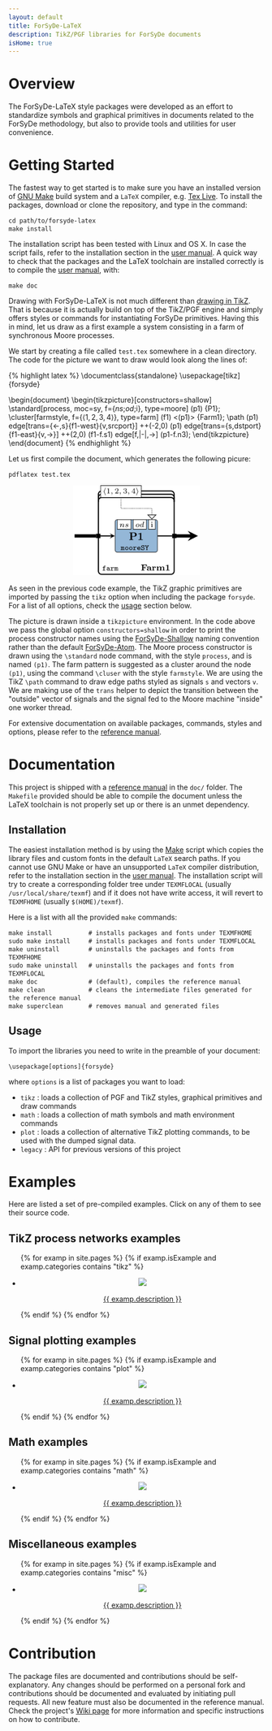 ```yaml
---
layout: default
title: ForSyDe-LaTeX
description: TikZ/PGF libraries for ForSyDe documents
isHome: true
---
```


# Overview

The ForSyDe-LaTeX style packages were developed as an effort to standardize symbols and graphical primitives in documents related to the ForSyDe methodology, but also to provide tools and utilities for user convenience.

# Getting Started

The fastest way to get started is to make sure you have an installed version of [GNU Make](https://www.gnu.org/software/make/) build system and a `LaTeX` compiler, e.g. [Tex Live](https://www.tug.org/texlive/). To install the packages, download or clone the repository, and type in the command:

```
cd path/to/forsyde-latex
make install
```

The installation script has been tested with Linux and OS X. In case the script fails, refer to the installation section in the [user manual](assets/pdf/refman.pdf). A quick way to check that the packages and the LaTeX toolchain are installed correctly is to compile the [user manual](assets/pdf/refman.pdf), with:

```
make doc
```

Drawing with ForSyDe-LaTeX is not much different than [drawing in TikZ](https://en.wikibooks.org/wiki/LaTeX/PGF/TikZ). That is because it is actually build on top of the TikZ/PGF engine and simply offers styles or commands for instantiating ForSyDe primitives. Having this in mind, let us draw as a first example a system consisting in a farm of synchronous Moore processes.

We start by creating a file called `test.tex` somewhere in a clean directory. The code for the picture we want to draw would look along the lines of:

{% highlight latex %}
\documentclass{standalone}
\usepackage[tikz]{forsyde}

\begin{document}
\begin{tikzpicture}[constructors=shallow]
\standard[process, moc=sy, f={$ns$;$od$;i}, type=moore] (p1) {P1};
\cluster[farmstyle, f={$\langle 1,2,3,4 \rangle$}, type=farm] (f1) <(p1)> {Farm1};
\path (p1) edge[trans={<-,s}{f1-west}{v,srcport}] ++(-2,0)
      (p1) edge[trans={s,dstport}{f1-east}{v,->}] ++(2,0)
      (f1-f.s1) edge[f,|-|,->] (p1-f.n3);
\end{tikzpicture}
\end{document}
{% endhighlight %}

Let us first compile the document, which generates the following picure:

```
pdflatex test.tex
```

<p align="center">
<img width="250" src="assets/images/test.svg">
</p>

As seen in the previous code example, the TikZ graphic primitives are imported by passing the `tikz` option when including the package `forsyde`. For a list of all options, check the [usage](#usage) section below.

The picture is drawn inside a `tikzpicture` environment. In the code above we pass the global option `constructors=shallow` in order to print the process constructor names using the [ForSyDe-Shallow](https://github.com/forsyde/forsyde-shallow) naming convention rather than the default [ForSyDe-Atom](https://github.com/forsyde/forsyde-atom). The Moore process constructor is drawn using the `\standard` node command, with the style `process`, and is named `(p1)`. The farm pattern is suggested as a cluster around the node `(p1)`, using the command `\cluser` with the style `farmstyle`. We are using the TikZ `\path` command to draw edge paths styled as signals `s` and vectors `v`. We are making use of the `trans` helper to depict the transition between the "outside" vector of signals and the signal fed to the Moore machine "inside" one worker thread.

For extensive documentation on available packages, commands, styles and options, please refer to the [reference manual](assets/pdf/refman.pdf).

# Documentation

This project is shipped with a [reference manual](assets/pdf/refman.pdf) in the `doc/` folder. The `Makefile` provided should be able to compile the document unless the LaTeX toolchain is not properly set up or there is an unmet dependency.

## Installation

The easiest installation method is by using the [Make](https://www.gnu.org/software/make/) script which copies the library files and custom fonts in the default `LaTeX` search paths. If you cannot use GNU Make or have an unsupported `LaTeX` compiler distribution, refer to the installation section in the [user manual](extras/refman.pdf). The installation script will try to create a corresponding folder tree under `TEXMFLOCAL` (usually `/usr/local/share/texmf`) and if it does not have write access, it will revert to `TEXMFHOME` (usually `$(HOME)/texmf`). 

Here is a list with all the provided `make` commands:


```
make install          # installs packages and fonts under TEXMFHOME
sudo make install     # installs packages and fonts under TEXMFLOCAL
make uninstall        # uninstalls the packages and fonts from TEXMFHOME
sudo make uninstall   # uninstalls the packages and fonts from TEXMFLOCAL
make doc              # (default), compiles the reference manual
make clean            # cleans the intermediate files generated for the reference manual
make superclean       # removes manual and generated files
```

## Usage

To import the libraries you need to write in the preamble of your document:


```
\usepackage[options]{forsyde}
```

where `options` is a list of packages you want to load:

 * `tikz` : loads a collection of PGF and TikZ styles, graphical primitives and draw commands
 * `math` : loads a collection of math symbols and math environment commands
 * `plot` : loads a collection of alternative TikZ plotting commands, to be used with the dumped signal data.
 * `legacy` : API for previous versions of this project


# Examples

Here are listed a set of pre-compiled examples. Click on any of them to see their source code.

## TikZ process networks examples

<ul class="examples">
{% for examp in site.pages %}
{% if examp.isExample and examp.categories contains "tikz" %}
 <li>
	<a href="examples/{{examp.raw}}.html">
		<p align="center">
		<img class="examples" src="assets/svg/{{examp.raw}}.svg">
		</p>
		<p align="center">{{ examp.description }}</p>
	</a>
</li>
{% endif %}
{% endfor %}
</ul>

## Signal plotting examples


<ul class="examples">
{% for examp in site.pages %}
{% if examp.isExample and examp.categories contains "plot" %}
 <li>
	<a href="examples/{{examp.raw}}.html">
		<p align="center">
		<img class="examples" src="assets/svg/{{examp.raw}}.svg">
		</p>
		<p align="center">{{ examp.description }}</p>
	</a>
</li>
{% endif %}
{% endfor %}
</ul>

## Math examples

<ul class="examples">
{% for examp in site.pages %}
{% if examp.isExample and examp.categories contains "math" %}
 <li>
	<a href="examples/{{examp.raw}}.html">
		<p align="center">
		<img class="examples" src="assets/svg/{{examp.raw}}.svg">
		</p>
		<p align="center">{{ examp.description }}</p>
	</a>
</li>
{% endif %}
{% endfor %}
</ul>

## Miscellaneous examples


<ul class="examples">
{% for examp in site.pages %}
{% if examp.isExample and examp.categories contains "misc" %}
 <li>
	<a href="examples/{{examp.raw}}.html">
		<p align="center">
		<img class="examples" src="assets/svg/{{examp.raw}}.svg">
		</p>
		<p align="center">{{ examp.description }}</p>
	</a>
</li>
{% endif %}
{% endfor %}
</ul>

# Contribution

The package files are documented and contributions should be self-explanatory. Any changes should be performed on a personal fork and contributions should be documented and evaluated by initiating pull requests. All new feature must also be documented in the reference manual. Check the project's [Wiki page](https://github.com/forsyde/forsyde-shallow/wiki) for more information and specific instructions on how to contribute.
